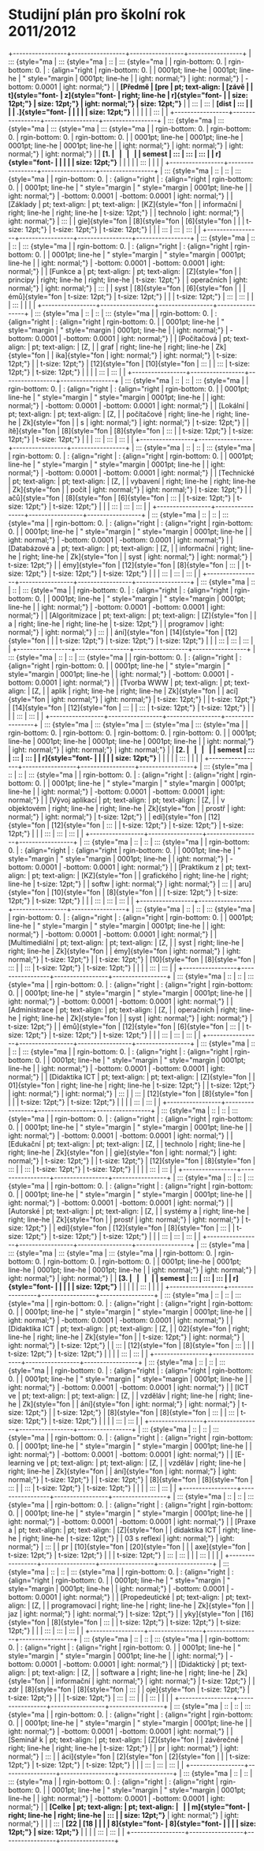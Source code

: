 # Studijní plán pro školní rok 2011/2012

+-----------------+-----------------+-----------------+-----------------+
| ::: {style="ma  | ::: {style="ma  | ::              | ::: {style="ma  |
| rgin-bottom: 0. | rgin-bottom: 0. | : {align="right | rgin-bottom: 0. |
| 0001pt; line-he | 0001pt; line-he | " style="margin | 0001pt; line-he |
| ight: normal;"} | ight: normal;"} | -bottom: 0.0001 | ight: normal;"} |
| **[Předmě       | **[pre          | pt; text-align: | **[závě         |
| t]{style="font- | z]{style="font- |  right; line-he | r]{style="font- |
| size: 12pt;"}** | size: 12pt;"}** | ight: normal;"} | size: 12pt;"}** |
| :::             | :::             | **[dist         | :::             |
|                 |                 | .]{style="font- |                 |
|                 |                 | size: 12pt;"}** |                 |
|                 |                 | :::             |                 |
+-----------------+-----------------+-----------------+-----------------+
| ::: {style="ma  | ::: {style="ma  | ::: {style="ma  | ::: {style="ma  |
| rgin-bottom: 0. | rgin-bottom: 0. | rgin-bottom: 0. | rgin-bottom: 0. |
| 0001pt; line-he | 0001pt; line-he | 0001pt; line-he | 0001pt; line-he |
| ight: normal;"} | ight: normal;"} | ight: normal;"} | ight: normal;"} |
| **[1.           |                 |                 |                 |
| semest          | :::             | :::             | :::             |
| r]{style="font- |                 |                 |                 |
| size: 12pt;"}** |                 |                 |                 |
| :::             |                 |                 |                 |
+-----------------+-----------------+-----------------+-----------------+
| ::: {style="ma  | ::              | ::              | ::: {style="ma  |
| rgin-bottom: 0. | : {align="right | : {align="right | rgin-bottom: 0. |
| 0001pt; line-he | " style="margin | " style="margin | 0001pt; line-he |
| ight: normal;"} | -bottom: 0.0001 | -bottom: 0.0001 | ight: normal;"} |
| [Základy        | pt; text-align: | pt; text-align: | [KZ]{style="fon |
| informační      |  right; line-he |  right; line-he | t-size: 12pt;"} |
| technolo        | ight: normal;"} | ight: normal;"} | :::             |
| gie]{style="fon | [8]{style="fon  | [6]{style="fon  |                 |
| t-size: 12pt;"} | t-size: 12pt;"} | t-size: 12pt;"} |                 |
| :::             | :::             | :::             |                 |
+-----------------+-----------------+-----------------+-----------------+
| ::: {style="ma  | ::              | ::              | ::: {style="ma  |
| rgin-bottom: 0. | : {align="right | : {align="right | rgin-bottom: 0. |
| 0001pt; line-he | " style="margin | " style="margin | 0001pt; line-he |
| ight: normal;"} | -bottom: 0.0001 | -bottom: 0.0001 | ight: normal;"} |
| [Funkce a       | pt; text-align: | pt; text-align: | [Z]{style="fon  |
| principy        |  right; line-he |  right; line-he | t-size: 12pt;"} |
| operačních      | ight: normal;"} | ight: normal;"} | :::             |
| syst            | [8]{style="fon  | [6]{style="fon  |                 |
| émů]{style="fon | t-size: 12pt;"} | t-size: 12pt;"} |                 |
| t-size: 12pt;"} | :::             | :::             |                 |
| :::             |                 |                 |                 |
+-----------------+-----------------+-----------------+-----------------+
| ::: {style="ma  | ::              | ::              | ::: {style="ma  |
| rgin-bottom: 0. | : {align="right | : {align="right | rgin-bottom: 0. |
| 0001pt; line-he | " style="margin | " style="margin | 0001pt; line-he |
| ight: normal;"} | -bottom: 0.0001 | -bottom: 0.0001 | ight: normal;"} |
| [Počítačová     | pt; text-align: | pt; text-align: | [Z,             |
| graf            |  right; line-he |  right; line-he | Zk]{style="fon  |
| ika]{style="fon | ight: normal;"} | ight: normal;"} | t-size: 12pt;"} |
| t-size: 12pt;"} | [12]{style="fon | [10]{style="fon | :::             |
| :::             | t-size: 12pt;"} | t-size: 12pt;"} |                 |
|                 | :::             | :::             |                 |
+-----------------+-----------------+-----------------+-----------------+
| ::: {style="ma  | ::              | ::              | ::: {style="ma  |
| rgin-bottom: 0. | : {align="right | : {align="right | rgin-bottom: 0. |
| 0001pt; line-he | " style="margin | " style="margin | 0001pt; line-he |
| ight: normal;"} | -bottom: 0.0001 | -bottom: 0.0001 | ight: normal;"} |
| [Lokální        | pt; text-align: | pt; text-align: | [Z,             |
| počítačové      |  right; line-he |  right; line-he | Zk]{style="fon  |
| s               | ight: normal;"} | ight: normal;"} | t-size: 12pt;"} |
| ítě]{style="fon | [8]{style="fon  | [8]{style="fon  | :::             |
| t-size: 12pt;"} | t-size: 12pt;"} | t-size: 12pt;"} |                 |
| :::             | :::             | :::             |                 |
+-----------------+-----------------+-----------------+-----------------+
| ::: {style="ma  | ::              | ::              | ::: {style="ma  |
| rgin-bottom: 0. | : {align="right | : {align="right | rgin-bottom: 0. |
| 0001pt; line-he | " style="margin | " style="margin | 0001pt; line-he |
| ight: normal;"} | -bottom: 0.0001 | -bottom: 0.0001 | ight: normal;"} |
| [Technické      | pt; text-align: | pt; text-align: | [Z,             |
| vybavení        |  right; line-he |  right; line-he | Zk]{style="fon  |
| počít           | ight: normal;"} | ight: normal;"} | t-size: 12pt;"} |
| ačů]{style="fon | [8]{style="fon  | [6]{style="fon  | :::             |
| t-size: 12pt;"} | t-size: 12pt;"} | t-size: 12pt;"} |                 |
| :::             | :::             | :::             |                 |
+-----------------+-----------------+-----------------+-----------------+
| ::: {style="ma  | ::              | ::              | ::: {style="ma  |
| rgin-bottom: 0. | : {align="right | : {align="right | rgin-bottom: 0. |
| 0001pt; line-he | " style="margin | " style="margin | 0001pt; line-he |
| ight: normal;"} | -bottom: 0.0001 | -bottom: 0.0001 | ight: normal;"} |
| [Databázové a   | pt; text-align: | pt; text-align: | [Z,             |
| informační      |  right; line-he |  right; line-he | Zk]{style="fon  |
| syst            | ight: normal;"} | ight: normal;"} | t-size: 12pt;"} |
| émy]{style="fon | [12]{style="fon | [8]{style="fon  | :::             |
| t-size: 12pt;"} | t-size: 12pt;"} | t-size: 12pt;"} |                 |
| :::             | :::             | :::             |                 |
+-----------------+-----------------+-----------------+-----------------+
| ::: {style="ma  | ::              | ::              | ::: {style="ma  |
| rgin-bottom: 0. | : {align="right | : {align="right | rgin-bottom: 0. |
| 0001pt; line-he | " style="margin | " style="margin | 0001pt; line-he |
| ight: normal;"} | -bottom: 0.0001 | -bottom: 0.0001 | ight: normal;"} |
| [Algoritmizace  | pt; text-align: | pt; text-align: | [Z]{style="fon  |
| a               |  right; line-he |  right; line-he | t-size: 12pt;"} |
| programov       | ight: normal;"} | ight: normal;"} | :::             |
| ání]{style="fon | [14]{style="fon | [12]{style="fon |                 |
| t-size: 12pt;"} | t-size: 12pt;"} | t-size: 12pt;"} |                 |
| :::             | :::             | :::             |                 |
+-----------------+-----------------+-----------------+-----------------+
| ::: {style="ma  | ::              | ::              | ::: {style="ma  |
| rgin-bottom: 0. | : {align="right | : {align="right | rgin-bottom: 0. |
| 0001pt; line-he | " style="margin | " style="margin | 0001pt; line-he |
| ight: normal;"} | -bottom: 0.0001 | -bottom: 0.0001 | ight: normal;"} |
| [Tvorba WWW     | pt; text-align: | pt; text-align: | [Z,             |
| aplik           |  right; line-he |  right; line-he | Zk]{style="fon  |
| ací]{style="fon | ight: normal;"} | ight: normal;"} | t-size: 12pt;"} |
| t-size: 12pt;"} | [14]{style="fon | [12]{style="fon | :::             |
| :::             | t-size: 12pt;"} | t-size: 12pt;"} |                 |
|                 | :::             | :::             |                 |
+-----------------+-----------------+-----------------+-----------------+
| ::: {style="ma  | ::: {style="ma  | ::: {style="ma  | ::: {style="ma  |
| rgin-bottom: 0. | rgin-bottom: 0. | rgin-bottom: 0. | rgin-bottom: 0. |
| 0001pt; line-he | 0001pt; line-he | 0001pt; line-he | 0001pt; line-he |
| ight: normal;"} | ight: normal;"} | ight: normal;"} | ight: normal;"} |
| **[2.           |                 |                 |                 |
| semest          | :::             | :::             | :::             |
| r]{style="font- |                 |                 |                 |
| size: 12pt;"}** |                 |                 |                 |
| :::             |                 |                 |                 |
+-----------------+-----------------+-----------------+-----------------+
| ::: {style="ma  | ::              | ::              | ::: {style="ma  |
| rgin-bottom: 0. | : {align="right | : {align="right | rgin-bottom: 0. |
| 0001pt; line-he | " style="margin | " style="margin | 0001pt; line-he |
| ight: normal;"} | -bottom: 0.0001 | -bottom: 0.0001 | ight: normal;"} |
| [Vývoj aplikací | pt; text-align: | pt; text-align: | [Z,             |
| v objektovém    |  right; line-he |  right; line-he | Zk]{style="fon  |
| prostř          | ight: normal;"} | ight: normal;"} | t-size: 12pt;"} |
| edí]{style="fon | [12]{style="fon | [12]{style="fon | :::             |
| t-size: 12pt;"} | t-size: 12pt;"} | t-size: 12pt;"} |                 |
| :::             | :::             | :::             |                 |
+-----------------+-----------------+-----------------+-----------------+
| ::: {style="ma  | ::              | ::              | ::: {style="ma  |
| rgin-bottom: 0. | : {align="right | : {align="right | rgin-bottom: 0. |
| 0001pt; line-he | " style="margin | " style="margin | 0001pt; line-he |
| ight: normal;"} | -bottom: 0.0001 | -bottom: 0.0001 | ight: normal;"} |
| [Praktikum z    | pt; text-align: | pt; text-align: | [KZ]{style="fon |
| grafického      |  right; line-he |  right; line-he | t-size: 12pt;"} |
| softw           | ight: normal;"} | ight: normal;"} | :::             |
| aru]{style="fon | [10]{style="fon | [8]{style="fon  |                 |
| t-size: 12pt;"} | t-size: 12pt;"} | t-size: 12pt;"} |                 |
| :::             | :::             | :::             |                 |
+-----------------+-----------------+-----------------+-----------------+
| ::: {style="ma  | ::              | ::              | ::: {style="ma  |
| rgin-bottom: 0. | : {align="right | : {align="right | rgin-bottom: 0. |
| 0001pt; line-he | " style="margin | " style="margin | 0001pt; line-he |
| ight: normal;"} | -bottom: 0.0001 | -bottom: 0.0001 | ight: normal;"} |
| [Multimediální  | pt; text-align: | pt; text-align: | [Z,             |
| syst            |  right; line-he |  right; line-he | Zk]{style="fon  |
| émy]{style="fon | ight: normal;"} | ight: normal;"} | t-size: 12pt;"} |
| t-size: 12pt;"} | [10]{style="fon | [8]{style="fon  | :::             |
| :::             | t-size: 12pt;"} | t-size: 12pt;"} |                 |
|                 | :::             | :::             |                 |
+-----------------+-----------------+-----------------+-----------------+
| ::: {style="ma  | ::              | ::              | ::: {style="ma  |
| rgin-bottom: 0. | : {align="right | : {align="right | rgin-bottom: 0. |
| 0001pt; line-he | " style="margin | " style="margin | 0001pt; line-he |
| ight: normal;"} | -bottom: 0.0001 | -bottom: 0.0001 | ight: normal;"} |
| [Administrace   | pt; text-align: | pt; text-align: | [Z,             |
| operačních      |  right; line-he |  right; line-he | Zk]{style="fon  |
| syst            | ight: normal;"} | ight: normal;"} | t-size: 12pt;"} |
| émů]{style="fon | [12]{style="fon | [6]{style="fon  | :::             |
| t-size: 12pt;"} | t-size: 12pt;"} | t-size: 12pt;"} |                 |
| :::             | :::             | :::             |                 |
+-----------------+-----------------+-----------------+-----------------+
| ::: {style="ma  | ::              | ::              | ::: {style="ma  |
| rgin-bottom: 0. | : {align="right | : {align="right | rgin-bottom: 0. |
| 0001pt; line-he | " style="margin | " style="margin | 0001pt; line-he |
| ight: normal;"} | -bottom: 0.0001 | -bottom: 0.0001 | ight: normal;"} |
| [Didaktika ICT  | pt; text-align: | pt; text-align: | [Z]{style="fon  |
| 01]{style="fon  |  right; line-he |  right; line-he | t-size: 12pt;"} |
| t-size: 12pt;"} | ight: normal;"} | ight: normal;"} | :::             |
| :::             | [12]{style="fon | [8]{style="fon  |                 |
|                 | t-size: 12pt;"} | t-size: 12pt;"} |                 |
|                 | :::             | :::             |                 |
+-----------------+-----------------+-----------------+-----------------+
| ::: {style="ma  | ::              | ::              | ::: {style="ma  |
| rgin-bottom: 0. | : {align="right | : {align="right | rgin-bottom: 0. |
| 0001pt; line-he | " style="margin | " style="margin | 0001pt; line-he |
| ight: normal;"} | -bottom: 0.0001 | -bottom: 0.0001 | ight: normal;"} |
| [Edukační       | pt; text-align: | pt; text-align: | [Z,             |
| technolo        |  right; line-he |  right; line-he | Zk]{style="fon  |
| gie]{style="fon | ight: normal;"} | ight: normal;"} | t-size: 12pt;"} |
| t-size: 12pt;"} | [12]{style="fon | [8]{style="fon  | :::             |
| :::             | t-size: 12pt;"} | t-size: 12pt;"} |                 |
|                 | :::             | :::             |                 |
+-----------------+-----------------+-----------------+-----------------+
| ::: {style="ma  | ::              | ::              | ::: {style="ma  |
| rgin-bottom: 0. | : {align="right | : {align="right | rgin-bottom: 0. |
| 0001pt; line-he | " style="margin | " style="margin | 0001pt; line-he |
| ight: normal;"} | -bottom: 0.0001 | -bottom: 0.0001 | ight: normal;"} |
| [Autorské       | pt; text-align: | pt; text-align: | [Z,             |
| systémy a       |  right; line-he |  right; line-he | Zk]{style="fon  |
| prostř          | ight: normal;"} | ight: normal;"} | t-size: 12pt;"} |
| edí]{style="fon | [12]{style="fon | [8]{style="fon  | :::             |
| t-size: 12pt;"} | t-size: 12pt;"} | t-size: 12pt;"} |                 |
| :::             | :::             | :::             |                 |
+-----------------+-----------------+-----------------+-----------------+
| ::: {style="ma  | ::: {style="ma  | ::: {style="ma  | ::: {style="ma  |
| rgin-bottom: 0. | rgin-bottom: 0. | rgin-bottom: 0. | rgin-bottom: 0. |
| 0001pt; line-he | 0001pt; line-he | 0001pt; line-he | 0001pt; line-he |
| ight: normal;"} | ight: normal;"} | ight: normal;"} | ight: normal;"} |
| **[3.           |                 |                 |                 |
| semest          | :::             | :::             | :::             |
| r]{style="font- |                 |                 |                 |
| size: 12pt;"}** |                 |                 |                 |
| :::             |                 |                 |                 |
+-----------------+-----------------+-----------------+-----------------+
| ::: {style="ma  | ::              | ::              | ::: {style="ma  |
| rgin-bottom: 0. | : {align="right | : {align="right | rgin-bottom: 0. |
| 0001pt; line-he | " style="margin | " style="margin | 0001pt; line-he |
| ight: normal;"} | -bottom: 0.0001 | -bottom: 0.0001 | ight: normal;"} |
| [Didaktika ICT  | pt; text-align: | pt; text-align: | [Z,             |
| 02]{style="fon  |  right; line-he |  right; line-he | Zk]{style="fon  |
| t-size: 12pt;"} | ight: normal;"} | ight: normal;"} | t-size: 12pt;"} |
| :::             | [12]{style="fon | [8]{style="fon  | :::             |
|                 | t-size: 12pt;"} | t-size: 12pt;"} |                 |
|                 | :::             | :::             |                 |
+-----------------+-----------------+-----------------+-----------------+
| ::: {style="ma  | ::              | ::              | ::: {style="ma  |
| rgin-bottom: 0. | : {align="right | : {align="right | rgin-bottom: 0. |
| 0001pt; line-he | " style="margin | " style="margin | 0001pt; line-he |
| ight: normal;"} | -bottom: 0.0001 | -bottom: 0.0001 | ight: normal;"} |
| [ICT ve         | pt; text-align: | pt; text-align: | [Z,             |
| vzděláv         |  right; line-he |  right; line-he | Zk]{style="fon  |
| ání]{style="fon | ight: normal;"} | ight: normal;"} | t-size: 12pt;"} |
| t-size: 12pt;"} | [8]{style="fon  | [8]{style="fon  | :::             |
| :::             | t-size: 12pt;"} | t-size: 12pt;"} |                 |
|                 | :::             | :::             |                 |
+-----------------+-----------------+-----------------+-----------------+
| ::: {style="ma  | ::              | ::              | ::: {style="ma  |
| rgin-bottom: 0. | : {align="right | : {align="right | rgin-bottom: 0. |
| 0001pt; line-he | " style="margin | " style="margin | 0001pt; line-he |
| ight: normal;"} | -bottom: 0.0001 | -bottom: 0.0001 | ight: normal;"} |
| [E-learning ve  | pt; text-align: | pt; text-align: | [Z,             |
| vzděláv         |  right; line-he |  right; line-he | Zk]{style="fon  |
| ání]{style="fon | ight: normal;"} | ight: normal;"} | t-size: 12pt;"} |
| t-size: 12pt;"} | [8]{style="fon  | [8]{style="fon  | :::             |
| :::             | t-size: 12pt;"} | t-size: 12pt;"} |                 |
|                 | :::             | :::             |                 |
+-----------------+-----------------+-----------------+-----------------+
| ::: {style="ma  | ::              | ::              | ::: {style="ma  |
| rgin-bottom: 0. | : {align="right | : {align="right | rgin-bottom: 0. |
| 0001pt; line-he | " style="margin | " style="margin | 0001pt; line-he |
| ight: normal;"} | -bottom: 0.0001 | -bottom: 0.0001 | ight: normal;"} |
| [Praxe a        | pt; text-align: | pt; text-align: | [Z]{style="fon  |
| didaktika ICT   |  right; line-he |  right; line-he | t-size: 12pt;"} |
| 03 s reflexí    | ight: normal;"} | ight: normal;"} | :::             |
| pr              | [10]{style="fon | [20]{style="fon |                 |
| axe]{style="fon | t-size: 12pt;"} | t-size: 12pt;"} |                 |
| t-size: 12pt;"} | :::             | :::             |                 |
| :::             |                 |                 |                 |
+-----------------+-----------------+-----------------+-----------------+
| ::: {style="ma  | ::              | ::              | ::: {style="ma  |
| rgin-bottom: 0. | : {align="right | : {align="right | rgin-bottom: 0. |
| 0001pt; line-he | " style="margin | " style="margin | 0001pt; line-he |
| ight: normal;"} | -bottom: 0.0001 | -bottom: 0.0001 | ight: normal;"} |
| [Propedeutické  | pt; text-align: | pt; text-align: | [Z,             |
| programovací    |  right; line-he |  right; line-he | Zk]{style="fon  |
| jaz             | ight: normal;"} | ight: normal;"} | t-size: 12pt;"} |
| yky]{style="fon | [16]{style="fon | [8]{style="fon  | :::             |
| t-size: 12pt;"} | t-size: 12pt;"} | t-size: 12pt;"} |                 |
| :::             | :::             | :::             |                 |
+-----------------+-----------------+-----------------+-----------------+
| ::: {style="ma  | ::              | ::              | ::: {style="ma  |
| rgin-bottom: 0. | : {align="right | : {align="right | rgin-bottom: 0. |
| 0001pt; line-he | " style="margin | " style="margin | 0001pt; line-he |
| ight: normal;"} | -bottom: 0.0001 | -bottom: 0.0001 | ight: normal;"} |
| [Didaktický     | pt; text-align: | pt; text-align: | [Z,             |
| software a      |  right; line-he |  right; line-he | Zk]{style="fon  |
| informační      | ight: normal;"} | ight: normal;"} | t-size: 12pt;"} |
| zdr             | [8]{style="fon  | [8]{style="fon  | :::             |
| oje]{style="fon | t-size: 12pt;"} | t-size: 12pt;"} |                 |
| t-size: 12pt;"} | :::             | :::             |                 |
| :::             |                 |                 |                 |
+-----------------+-----------------+-----------------+-----------------+
| ::: {style="ma  | ::              | ::              | ::: {style="ma  |
| rgin-bottom: 0. | : {align="right | : {align="right | rgin-bottom: 0. |
| 0001pt; line-he | " style="margin | " style="margin | 0001pt; line-he |
| ight: normal;"} | -bottom: 0.0001 | -bottom: 0.0001 | ight: normal;"} |
| [Seminář k      | pt; text-align: | pt; text-align: | [Z]{style="fon  |
| závěrečné       |  right; line-he |  right; line-he | t-size: 12pt;"} |
| pr              | ight: normal;"} | ight: normal;"} | :::             |
| áci]{style="fon | [2]{style="fon  | [2]{style="fon  |                 |
| t-size: 12pt;"} | t-size: 12pt;"} | t-size: 12pt;"} |                 |
| :::             | :::             | :::             |                 |
+-----------------+-----------------+-----------------+-----------------+
| ::: {style="ma  | ::              | ::              | ::: {style="ma  |
| rgin-bottom: 0. | : {align="right | : {align="right | rgin-bottom: 0. |
| 0001pt; line-he | " style="margin | " style="margin | 0001pt; line-he |
| ight: normal;"} | -bottom: 0.0001 | -bottom: 0.0001 | ight: normal;"} |
| **[Celke        | pt; text-align: | pt; text-align: |                 |
| m]{style="font- |  right; line-he |  right; line-he | :::             |
| size: 12pt;"}** | ight: normal;"} | ight: normal;"} |                 |
| :::             | **[22           | **[18           |                 |
|                 | 8]{style="font- | 8]{style="font- |                 |
|                 | size: 12pt;"}** | size: 12pt;"}** |                 |
|                 | :::             | :::             |                 |
+-----------------+-----------------+-----------------+-----------------+
